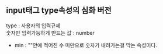 

## input태그 type속성의 심화 버전 <br>
type : 사용자의 입력규제 <br>
숫자만 입력가능하게 만드는 값 : number
- min : ""안에 적어진 수 미만으로 숫자가 내려가는걸 막는 속성이다.
